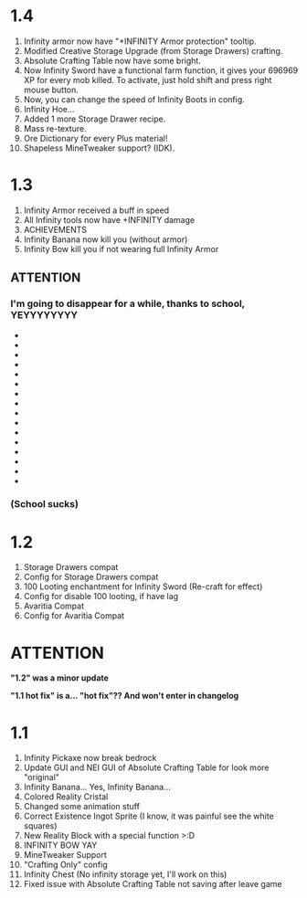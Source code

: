 # 1.4
1. Infinity armor now have "+INFINITY Armor protection" tooltip.
2. Modified Creative Storage Upgrade (from Storage Drawers) crafting.
3. Absolute Crafting Table now have some bright.
4. Now Infinity Sword have a functional farm function, it gives your 696969 XP for every mob killed. To activate, just hold shift and press right mouse button.
5. Now, you can change the speed of Infinity Boots in config.
6. Infinity Hoe...
7. Added 1 more Storage Drawer recipe.
8. Mass re-texture.
9. Ore Dictionary for every Plus material!
10. Shapeless MineTweaker support? (IDK).

# 1.3
1. Infinity Armor received a buff in speed
2. All Infinity tools now have +INFINITY damage
3. ACHIEVEMENTS
4. Infinity Banana now kill you (without armor)
5. Infinity Bow kill you if not wearing full Infinity Armor

## ATTENTION
### I'm going to disappear for a while, thanks to school, YEYYYYYYYY
*
*
*
*
*
*
*
*
*
*
*
*
*
*
*
*
### (School sucks)

# 1.2
1. Storage Drawers compat
2. Config for Storage Drawers compat
3. 100 Looting enchantment for Infinity Sword (Re-craft for effect)
4. Config for disable 100 looting, if have lag
5. Avaritia Compat
6. Config for Avaritia Compat

# ATTENTION
**"1.2" was a minor update**

**"1.1 hot fix" is a... "hot fix"?? And won't enter in changelog**

# 1.1
1. Infinity Pickaxe now break bedrock
2. Update GUI and NEI GUI of Absolute Crafting Table for look more "original"
3. Infinity Banana... Yes, Infinity Banana...
4. Colored Reality Cristal
5. Changed some animation stuff
6. Correct Existence Ingot Sprite (I know, it was painful see the white squares)
7. New Reality Block with a special function >:D
8. INFINITY BOW YAY
9. MineTweaker Support
10. "Crafting Only" config
11. Infinity Chest (No infinity storage yet, I'll work on this)
12. Fixed issue with Absolute Crafting Table not saving after leave game
